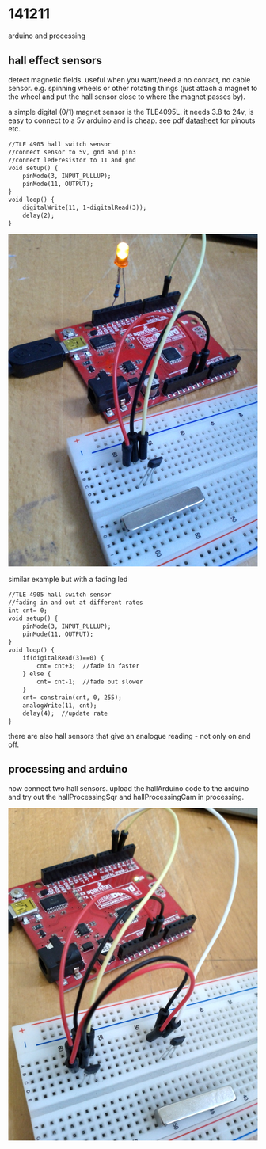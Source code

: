 141211
======

arduino and processing

hall effect sensors
--
detect magnetic fields. useful when you want/need a no contact, no cable sensor. e.g. spinning wheels or other rotating things (just attach a magnet to the wheel and put the hall sensor close to where the magnet passes by).

a simple digital (0/1) magnet sensor is the TLE4095L. it needs 3.8 to 24v, is easy to connect to a 5v arduino and is cheap.
see pdf [datasheet](http://pdf.datasheetcatalog.com/datasheet/infineon/1-tle4905l.pdf) for pinouts etc.

```
//TLE 4905 hall switch sensor
//connect sensor to 5v, gnd and pin3
//connect led+resistor to 11 and gnd
void setup() {
    pinMode(3, INPUT_PULLUP);
    pinMode(11, OUTPUT);
}
void loop() {
    digitalWrite(11, 1-digitalRead(3));
    delay(2);
}
```

![hall1](hall1.jpg?raw=true "hall1")

similar example but with a fading led
```
//TLE 4905 hall switch sensor
//fading in and out at different rates
int cnt= 0;
void setup() {
    pinMode(3, INPUT_PULLUP);
    pinMode(11, OUTPUT);
}
void loop() {
    if(digitalRead(3)==0) {
        cnt= cnt+3;  //fade in faster
    } else {
        cnt= cnt-1;  //fade out slower
    }
    cnt= constrain(cnt, 0, 255);
    analogWrite(11, cnt);
    delay(4);  //update rate
}
```

there are also hall sensors that give an analogue reading - not only on and off.

processing and arduino
--
now connect two hall sensors. upload the hallArduino code to the arduino and try out the hallProcessingSqr and hallProcessingCam in processing.

![hall2](hall2.jpg?raw=true "hall2")
